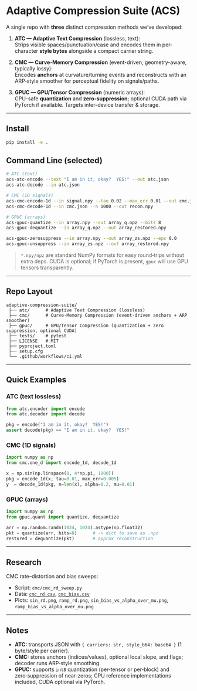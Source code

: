 # Adaptive Compression Suite (ACS)

A single repo with **three** distinct compression methods we've developed:

1. **ATC — Adaptive Text Compression** (lossless, text):  
   Strips visible spaces/punctuation/case and encodes them in per-character **style bytes** alongside a compact carrier string.

2. **CMC — Curve‑Memory Compression** (event-driven, geometry-aware, typically lossy):  
   Encodes **anchors** at curvature/turning events and reconstructs with an ARP‑style smoother for perceptual fidelity on signals/paths.

3. **GPUC — GPU/Tensor Compression** (numeric arrays):  
   CPU-safe **quantization** and **zero‑suppression**; optional CUDA path via PyTorch if available. Targets inter-device transfer & storage.

---

## Install

```bash
pip install -e .
```

## Command Line (selected)

```bash
# ATC (text)
acs-atc-encode --text "I am in it, okay?  YES!" --out atc.json
acs-atc-decode --in atc.json

# CMC (1D signals)
acs-cmc-encode-1d --in signal.npy --tau 0.02 --max_err 0.01 --out cmc.json
acs-cmc-decode-1d --in cmc.json --n 1000 --out recon.npy

# GPUC (arrays)
acs-gpuc-quantize --in array.npy --out array_q.npz --bits 8
acs-gpuc-dequantize --in array_q.npz --out array_restored.npy

acs-gpuc-zerosuppress --in array.npy --out array_zs.npz --eps 0.0
acs-gpuc-unsuppress --in array_zs.npz --out array_restored.npy
```

> `*.npy/npz` are standard NumPy formats for easy round‑trips without extra deps.
> CUDA is optional; if PyTorch is present, `gpuc` will use GPU tensors transparently.

---

## Repo Layout

```
adaptive-compression-suite/
 ├── atc/      # Adaptive Text Compression (lossless)
 ├── cmc/      # Curve-Memory Compression (event-driven anchors + ARP smoother)
 ├── gpuc/     # GPU/Tensor Compression (quantization + zero suppression, optional CUDA)
 ├── tests/    # pytest
 ├── LICENSE   # MIT
 ├── pyproject.toml
 ├── setup.cfg
 └── .github/workflows/ci.yml
```

---

## Quick Examples

### ATC (text lossless)

```python
from atc.encoder import encode
from atc.decoder import decode

pkg = encode("I am in it, okay?  YES!")
assert decode(pkg) == "I am in it, okay?  YES!"
```

### CMC (1D signals)

```python
import numpy as np
from cmc.one_d import encode_1d, decode_1d

x = np.sin(np.linspace(0, 4*np.pi, 1000))
pkg = encode_1d(x, tau=0.01, max_err=0.005)
y  = decode_1d(pkg, n=len(x), alpha=0.2, mu=0.01)
```

### GPUC (arrays)

```python
import numpy as np
from gpuc.quant import quantize, dequantize

arr = np.random.randn(1024, 1024).astype(np.float32)
pkt = quantize(arr, bits=8)      # -> dict to save as .npz
restored = dequantize(pkt)       # approx reconstruction
```

---

## Research

CMC rate–distortion and bias sweeps:

- Script: `cmc/cmc_rd_sweep.py`
- Data: [`cmc_rd.csv`](cmc_rd.csv), [`cmc_bias.csv`](cmc_bias.csv)
- Plots: `sin_rd.png`, `ramp_rd.png`, `sin_bias_vs_alpha_over_mu.png`, `ramp_bias_vs_alpha_over_mu.png`

---

## Notes

- **ATC:** transports JSON with `{ carriers: str, style_b64: base64 }` (1 byte/style per carrier).
- **CMC:** stores anchors (indices/values), optional local slope, and flags; decoder runs ARP‑style smoothing.
- **GPUC:** supports `int8` quantization (per‑tensor or per‑block) and zero‑suppression of near‑zeros; CPU reference implementations included, CUDA optional via PyTorch.
